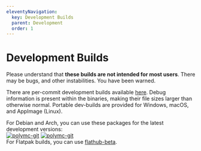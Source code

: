 ```yaml
---
eleventyNavigation:
  key: Development Builds
  parent: Development
  order: 1
---
```

# Development Builds
Please understand that **these builds are not intended for most users**. There may be bugs, and other instabilities. You have been warned.

There are per-commit development builds available [here](https://github.com/PolyMC/PolyMC/actions). Debug information is present within the binaries, making their file sizes larger than otherwise normal.
Portable dev-builds are provided for Windows, macOS, and AppImage (Linux).

For Debian and Arch, you can use these packages for the latest development versions:  
[![polymc-git](https://img.shields.io/badge/aur-polymc--git-blue)](https://aur.archlinux.org/packages/polymc-git/)
[![polymc-git](https://img.shields.io/badge/mpr-polymc--git-orange)](https://mpr.makedeb.org/packages/polymc-git)  
For Flatpak builds, you can use [flathub-beta](https://discourse.flathub.org/t/how-to-use-flathub-beta/2111).
